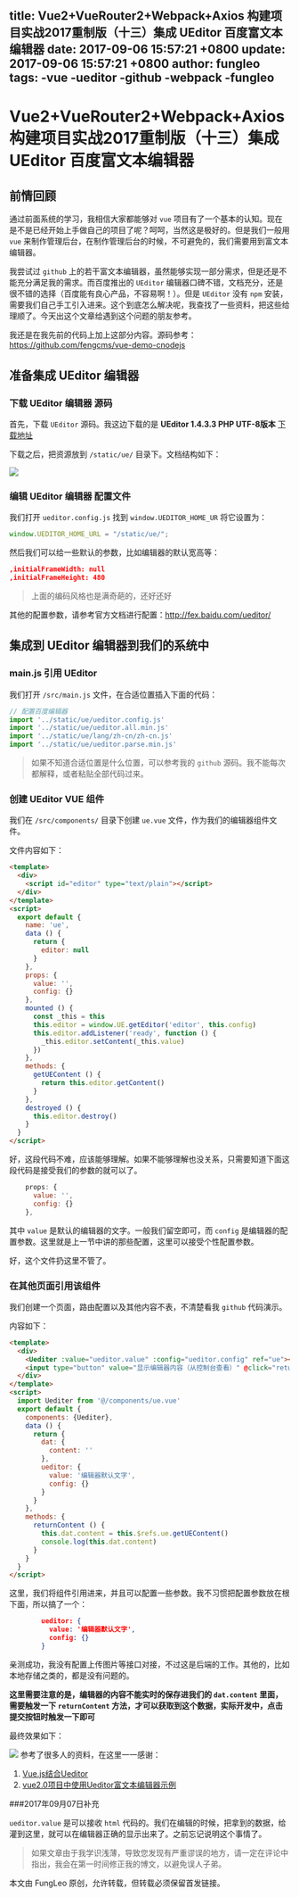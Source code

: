 title: Vue2+VueRouter2+Webpack+Axios 构建项目实战2017重制版（十三）集成 UEditor 百度富文本编辑器
date: 2017-09-06 15:57:21 +0800
update: 2017-09-06 15:57:21 +0800
author: fungleo
tags:
    -vue
    -ueditor
    -github
    -webpack
    -fungleo
---

# Vue2+VueRouter2+Webpack+Axios 构建项目实战2017重制版（十三）集成 UEditor 百度富文本编辑器

## 前情回顾

通过前面系统的学习，我相信大家都能够对 `vue` 项目有了一个基本的认知。现在是不是已经开始上手做自己的项目了呢？呵呵，当然这是极好的。但是我们一般用 `vue` 来制作管理后台，在制作管理后台的时候，不可避免的，我们需要用到富文本编辑器。

我尝试过 `github` 上的若干富文本编辑器，虽然能够实现一部分需求，但是还是不能充分满足我的需求。而百度推出的 `UEditor` 编辑器口碑不错，文档充分，还是很不错的选择（百度能有良心产品，不容易啊！）。但是 `UEditor` 没有 `npm` 安装，需要我们自己手工引入进来。这个到底怎么解决呢，我查找了一些资料，把这些给理顺了。今天出这个文章给遇到这个问题的朋友参考。

我还是在我先前的代码上加上这部分内容。源码参考：https://github.com/fengcms/vue-demo-cnodejs 

## 准备集成 UEditor 编辑器

### 下载 UEditor 编辑器 源码

首先，下载  `UEditor` 源码。我这边下载的是 **UEditor 1.4.3.3 PHP UTF-8版本** [下载地址](http://ueditor.baidu.com/build/build_down.php?n=ueditor&v=1_4_3_3-utf8-php)

下载之后，把资源放到 `/static/ue/` 目录下。文档结构如下：

![](https://raw.githubusercontent.com/fengcms/articles/master/image/bb/3440d73512fce86249bc2c7bfa33e8.png)
### 编辑 UEditor 编辑器 配置文件

我们打开 `ueditor.config.js` 找到 `window.UEDITOR_HOME_UR` 将它设置为：

```js
window.UEDITOR_HOME_URL = "/static/ue/";
```

然后我们可以给一些默认的参数，比如编辑器的默认宽高等：

```json
,initialFrameWidth: null
,initialFrameHeight: 480
```
> 上面的编码风格也是满奇葩的，还好还好

其他的配置参数，请参考官方文档进行配置：http://fex.baidu.com/ueditor/

## 集成到 UEditor 编辑器到我们的系统中

### main.js 引用 UEditor

我们打开 `/src/main.js` 文件，在合适位置插入下面的代码：

```js
// 配置百度编辑器
import '../static/ue/ueditor.config.js'
import '../static/ue/ueditor.all.min.js'
import '../static/ue/lang/zh-cn/zh-cn.js'
import '../static/ue/ueditor.parse.min.js'
```

> 如果不知道合适位置是什么位置，可以参考我的 `github` 源码。我不能每次都解释，或者粘贴全部代码过来。

### 创建 UEditor VUE 组件

我们在 `/src/components/` 目录下创建 `ue.vue` 文件，作为我们的编辑器组件文件。

文件内容如下：

```html
<template>
  <div>
    <script id="editor" type="text/plain"></script>
  </div>
</template>
<script>
  export default {
    name: 'ue',
    data () {
      return {
        editor: null
      }
    },
    props: {
      value: '',
      config: {}
    },
    mounted () {
      const _this = this
      this.editor = window.UE.getEditor('editor', this.config)
      this.editor.addListener('ready', function () {
        _this.editor.setContent(_this.value)
      })
    },
    methods: {
      getUEContent () {
        return this.editor.getContent()
      }
    },
    destroyed () {
      this.editor.destroy()
    }
  }
</script>
```

好，这段代码不难，应该能够理解。如果不能够理解也没关系，只需要知道下面这段代码是接受我们的参数的就可以了。

```js
    props: {
      value: '',
      config: {}
    },
```

其中 `value` 是默认的编辑器的文字。一般我们留空即可，而 `config` 是编辑器的配置参数。这里就是上一节中讲的那些配置，这里可以接受个性配置参数。

好，这个文件扔这里不管了。

### 在其他页面引用该组件

我们创建一个页面，路由配置以及其他内容不表，不清楚看我 `github` 代码演示。

内容如下：

```html
<template>
  <div>
    <Uediter :value="ueditor.value" :config="ueditor.config" ref="ue"></Uediter>
    <input type="button" value="显示编辑器内容（从控制台查看）" @click="returnContent">
  </div>
</template>
<script>
  import Uediter from '@/components/ue.vue'
  export default {
    components: {Uediter},
    data () {
      return {
        dat: {
          content: ''
        },
        ueditor: {
          value: '编辑器默认文字',
          config: {}
        }
      }
    },
    methods: {
      returnContent () {
        this.dat.content = this.$refs.ue.getUEContent()
        console.log(this.dat.content)
      }
    }
  }
</script>
```

这里，我们将组件引用进来，并且可以配置一些参数。我不习惯把配置参数放在根下面，所以搞了一个：

```json
        ueditor: {
          value: '编辑器默认文字',
          config: {}
        }
```

亲测成功，我没有配置上传图片等接口对接，不过这是后端的工作。其他的，比如本地存储之类的，都是没有问题的。

**这里需要注意的是，编辑器的内容不能实时的保存进我们的 `dat.content` 里面，需要触发一下 `returnContent` 方法，才可以获取到这个数据，实际开发中，点击提交按钮时触发一下即可**

最终效果如下：

![](https://raw.githubusercontent.com/fengcms/articles/master/image/80/637fa4d8bb59aeac1ef9f88c44632e.png)
参考了很多人的资料，在这里一一感谢：

1. [Vue.js结合Ueditor](http://blog.csdn.net/billll/article/details/53448183)
2. [vue2.0项目中使用Ueditor富文本编辑器示例](http://www.cnblogs.com/dmcl/p/7152711.html)

###2017年09月07日补充

`ueditor.value` 是可以接收 `html` 代码的。我们在编辑的时候，把拿到的数据，给灌到这里，就可以在编辑器正确的显示出来了。之前忘记说明这个事情了。

> 如果文章由于我学识浅薄，导致您发现有严重谬误的地方，请一定在评论中指出，我会在第一时间修正我的博文，以避免误人子弟。

本文由 FungLeo 原创，允许转载，但转载必须保留首发链接。



